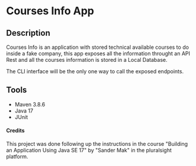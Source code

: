 # Courses Info App

## Description
Courses Info is an application with stored technical available courses to do inside a fake company, this app exposes all the information throught an API Rest and all the courses information is stored in a Local Database.

The CLI interface will be the only one way to call the exposed endpoints.

## Tools
- Maven 3.8.6
- Java 17
- JUnit

#### Credits
This project was done following up the instructions in the course "Building an Application Using Java SE 17" by "Sander Mak" in the pluralsight platform.
